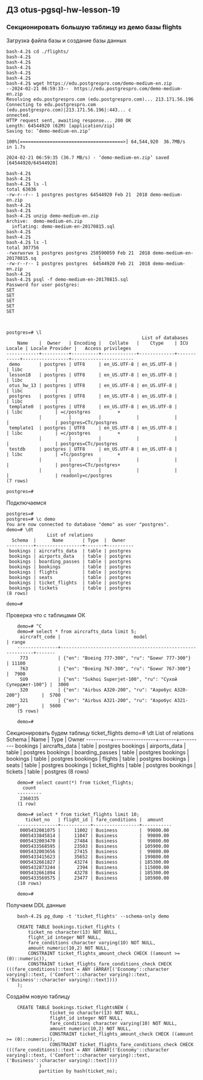 ## ДЗ otus-pgsql-hw-lesson-19

###  Секционировать большую таблицу из демо базы flights

Загрузка файла базы и создание базы данных

    bash-4.2$ cd ./flights/
    bash-4.2$
    bash-4.2$
    bash-4.2$
    bash-4.2$
    bash-4.2$
    bash-4.2$ wget https://edu.postgrespro.com/demo-medium-en.zip
    --2024-02-21 06:59:33--  https://edu.postgrespro.com/demo-medium-en.zip
    Resolving edu.postgrespro.com (edu.postgrespro.com)... 213.171.56.196
    Connecting to edu.postgrespro.com (edu.postgrespro.com)|213.171.56.196|:443... c                       onnected.
    HTTP request sent, awaiting response... 200 OK
    Length: 64544920 (62M) [application/zip]
    Saving to: ‘demo-medium-en.zip’
    
    100%[======================================>] 64,544,920  36.7MB/s   in 1.7s
    
    2024-02-21 06:59:35 (36.7 MB/s) - ‘demo-medium-en.zip’ saved [64544920/64544920]
    
    bash-4.2$
    bash-4.2$
    bash-4.2$ ls -l
    total 63036
    -rw-r--r-- 1 postgres postgres 64544920 Feb 21  2018 demo-medium-en.zip
    bash-4.2$
    bash-4.2$
    bash-4.2$ unzip demo-medium-en.zip
    Archive:  demo-medium-en.zip
      inflating: demo-medium-en-20170815.sql
    bash-4.2$
    bash-4.2$
    bash-4.2$ ls -l
    total 307756
    -rwxrwxrwx 1 postgres postgres 250590059 Feb 21  2018 demo-medium-en-20170815.sq                       l
    -rw-r--r-- 1 postgres postgres  64544920 Feb 21  2018 demo-medium-en.zip
    bash-4.2$
    bash-4.2$ psql -f demo-medium-en-20170815.sql
    Password for user postgres:
    SET
    SET
    SET
    SET
    SET



    postgres=# \l
                                                      List of databases
        Name    |  Owner   | Encoding |   Collate   |    Ctype    | ICU Locale | Locale Provider |   Access privileges
    ------------+----------+----------+-------------+-------------+------------+-----------------+-----------------------
     demo       | postgres | UTF8     | en_US.UTF-8 | en_US.UTF-8 |            | libc            |
     lesson18   | postgres | UTF8     | en_US.UTF-8 | en_US.UTF-8 |            | libc            |
     otus_hw_13 | postgres | UTF8     | en_US.UTF-8 | en_US.UTF-8 |            | libc            |
     postgres   | postgres | UTF8     | en_US.UTF-8 | en_US.UTF-8 |            | libc            |
     template0  | postgres | UTF8     | en_US.UTF-8 | en_US.UTF-8 |            | libc            | =c/postgres          +
                |          |          |             |             |            |                 | postgres=CTc/postgres
     template1  | postgres | UTF8     | en_US.UTF-8 | en_US.UTF-8 |            | libc            | =c/postgres          +
                |          |          |             |             |            |                 | postgres=CTc/postgres
     testdb     | postgres | UTF8     | en_US.UTF-8 | en_US.UTF-8 |            | libc            | =Tc/postgres         +
                |          |          |             |             |            |                 | postgres=CTc/postgres+
                |          |          |             |             |            |                 | readonly=c/postgres
    (7 rows)
    
    postgres=#

Подключаемся

    postgres=#
    postgres=# \c demo
    You are now connected to database "demo" as user "postgres".
    demo=# \dt
                   List of relations
      Schema  |      Name       | Type  |  Owner
    ----------+-----------------+-------+----------
     bookings | aircrafts_data  | table | postgres
     bookings | airports_data   | table | postgres
     bookings | boarding_passes | table | postgres
     bookings | bookings        | table | postgres
     bookings | flights         | table | postgres
     bookings | seats           | table | postgres
     bookings | ticket_flights  | table | postgres
     bookings | tickets         | table | postgres
    (8 rows)
    
    demo=#

Проверка что с таблицами ОК

        demo=# ^C
        demo=# select * from aircrafts_data limit 5;
         aircraft_code |                           model                            | range
        ---------------+------------------------------------------------------------+-------
         773           | {"en": "Boeing 777-300", "ru": "Боинг 777-300"}            | 11100
         763           | {"en": "Boeing 767-300", "ru": "Боинг 767-300"}            |  7900
         SU9           | {"en": "Sukhoi Superjet-100", "ru": "Сухой Суперджет-100"} |  3000
         320           | {"en": "Airbus A320-200", "ru": "Аэробус A320-200"}        |  5700
         321           | {"en": "Airbus A321-200", "ru": "Аэробус A321-200"}        |  5600
        (5 rows)
        
        demo=#


Секционировать будем таблицу ticket_flights
        demo=# \dt
                       List of relations
          Schema  |      Name       | Type  |  Owner
        ----------+-----------------+-------+----------
         bookings | aircrafts_data  | table | postgres
         bookings | airports_data   | table | postgres
         bookings | boarding_passes | table | postgres
         bookings | bookings        | table | postgres
         bookings | flights         | table | postgres
         bookings | seats           | table | postgres
         bookings | ticket_flights  | table | postgres
         bookings | tickets         | table | postgres
        (8 rows)
        
        demo=# select count(*) from ticket_flights;
          count
        ---------
         2360335
        (1 row)
        
        demo=# select * from ticket_flights limit 10;
           ticket_no   | flight_id | fare_conditions |  amount
        ---------------+-----------+-----------------+-----------
         0005432081075 |     11002 | Business        |  99800.00
         0005433845814 |     11047 | Business        |  99800.00
         0005432003470 |     27484 | Business        |  99800.00
         0005433568595 |     23503 | Business        | 105900.00
         0005432003656 |     27415 | Business        |  99800.00
         0005433415623 |     35652 | Business        | 199800.00
         0005432661827 |     43274 | Business        | 185300.00
         0005432873244 |      2394 | Business        | 115000.00
         0005432661894 |     43278 | Business        | 185300.00
         0005433569575 |     23477 | Business        | 105900.00
        (10 rows)
        
        demo=#



Получаем DDL данные

        bash-4.2$ pg_dump -t 'ticket_flights' --schema-only demo

        CREATE TABLE bookings.ticket_flights (
            ticket_no character(13) NOT NULL,
            flight_id integer NOT NULL,
            fare_conditions character varying(10) NOT NULL,
            amount numeric(10,2) NOT NULL,
            CONSTRAINT ticket_flights_amount_check CHECK ((amount >= (0)::numeric)),
            CONSTRAINT ticket_flights_fare_conditions_check CHECK (((fare_conditions)::text = ANY (ARRAY[('Economy'::character varying)::text, ('Comfort'::character varying)::text, ('Business'::character varying)::text])))
        );

Создаём новую таблицу

        CREATE TABLE bookings.ticket_flightsNEW (
                    ticket_no character(13) NOT NULL,
                    flight_id integer NOT NULL,
                    fare_conditions character varying(10) NOT NULL,
                    amount numeric(10,2) NOT NULL,
                    CONSTRAINT ticket_flights_amount_check CHECK ((amount >= (0)::numeric)),
                    CONSTRAINT ticket_flights_fare_conditions_check CHECK (((fare_conditions)::text = ANY (ARRAY[('Economy'::character varying)::text, ('Comfort'::character varying)::text, ('Business'::character varying)::text])))
                )
                partition by hash(ticket_no);





